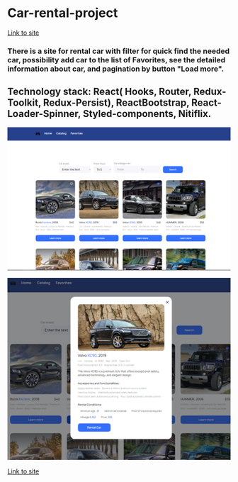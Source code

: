 # Car-rental-project

[Link to site](https://svitlanaparyiska.github.io/car-rental-project/ 'Site CarRental')

### There is a site for rental car with filter for quick find the needed car, possibility add car to the list of Favorites, see the detailed information about car, and pagination by button "Load more".

## Technology stack: React( Hooks, Router, Redux-Toolkit, Redux-Persist), ReactBootstrap, React-Loader-Spinner, Styled-components, Nitiflix.

![GitHub ReadMe](./src/images/readme.PNG)

![GitHub ReadMe](./src/images/readmetwo.PNG)

[Link to site](https://svitlanaparyiska.github.io/car-rental-project/ 'Site CarRental')
